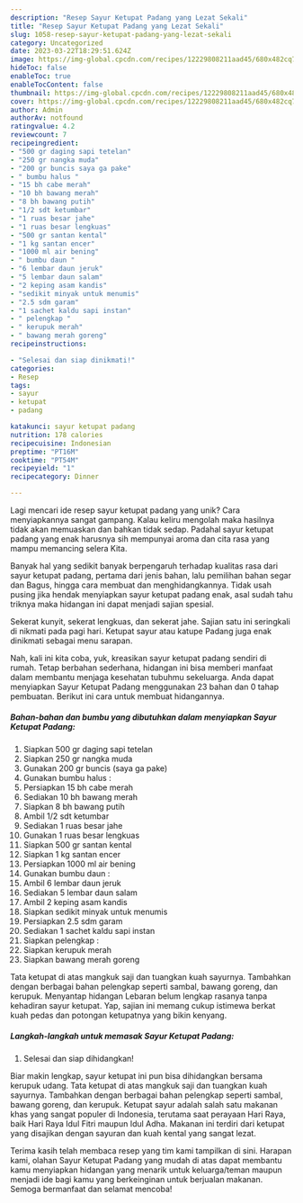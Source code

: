 ```yaml
---
description: "Resep Sayur Ketupat Padang yang Lezat Sekali"
title: "Resep Sayur Ketupat Padang yang Lezat Sekali"
slug: 1058-resep-sayur-ketupat-padang-yang-lezat-sekali
category: Uncategorized
date: 2023-03-22T18:29:51.624Z
image: https://img-global.cpcdn.com/recipes/12229808211aad45/680x482cq70/sayur-ketupat-padang-foto-resep-utama.jpg
hideToc: false
enableToc: true
enableTocContent: false
thumbnail: https://img-global.cpcdn.com/recipes/12229808211aad45/680x482cq70/sayur-ketupat-padang-foto-resep-utama.jpg
cover: https://img-global.cpcdn.com/recipes/12229808211aad45/680x482cq70/sayur-ketupat-padang-foto-resep-utama.jpg
author: Admin
authorAv: notfound
ratingvalue: 4.2
reviewcount: 7
recipeingredient:
- "500 gr daging sapi tetelan"
- "250 gr nangka muda"
- "200 gr buncis saya ga pake"
- " bumbu halus "
- "15 bh cabe merah"
- "10 bh bawang merah"
- "8 bh bawang putih"
- "1/2 sdt ketumbar"
- "1 ruas besar jahe"
- "1 ruas besar lengkuas"
- "500 gr santan kental"
- "1 kg santan encer"
- "1000 ml air bening"
- " bumbu daun "
- "6 lembar daun jeruk"
- "5 lembar daun salam"
- "2 keping asam kandis"
- "sedikit minyak untuk menumis"
- "2.5 sdm garam"
- "1 sachet kaldu sapi instan"
- " pelengkap "
- " kerupuk merah"
- " bawang merah goreng"
recipeinstructions:

- "Selesai dan siap dinikmati!"
categories:
- Resep
tags:
- sayur
- ketupat
- padang

katakunci: sayur ketupat padang 
nutrition: 178 calories
recipecuisine: Indonesian
preptime: "PT16M"
cooktime: "PT54M"
recipeyield: "1"
recipecategory: Dinner

---
```





Lagi mencari ide resep sayur ketupat padang yang unik? Cara menyiapkannya sangat gampang. Kalau keliru mengolah maka hasilnya tidak akan memuaskan dan bahkan tidak sedap. Padahal sayur ketupat padang yang enak harusnya sih mempunyai aroma dan cita rasa yang mampu memancing selera Kita.





Banyak hal yang sedikit banyak berpengaruh terhadap kualitas rasa dari sayur ketupat padang, pertama dari jenis bahan, lalu pemilihan bahan segar dan Bagus, hingga cara membuat dan menghidangkannya. Tidak usah pusing jika hendak menyiapkan sayur ketupat padang enak,      asal sudah tahu triknya maka hidangan ini dapat menjadi sajian spesial.














Sekerat kunyit, sekerat lengkuas, dan sekerat jahe. Sajian satu ini seringkali di nikmati pada pagi hari. Ketupat sayur atau katupe Padang juga enak dinikmati sebagai menu sarapan.






Nah, kali ini kita coba, yuk, kreasikan sayur ketupat padang sendiri di rumah. Tetap berbahan sederhana, hidangan ini bisa memberi manfaat dalam membantu menjaga kesehatan tubuhmu sekeluarga. Anda dapat menyiapkan Sayur Ketupat Padang menggunakan 23 bahan dan 0 tahap pembuatan. Berikut ini cara untuk membuat hidangannya.

<!--inarticleads1-->

##### Bahan-bahan dan bumbu yang dibutuhkan dalam menyiapkan Sayur Ketupat Padang:

1. Siapkan 500 gr daging sapi tetelan
1. Siapkan 250 gr nangka muda
1. Gunakan 200 gr buncis (saya ga pake)
1. Gunakan  bumbu halus :
1. Persiapkan 15 bh cabe merah
1. Sediakan 10 bh bawang merah
1. Siapkan 8 bh bawang putih
1. Ambil 1/2 sdt ketumbar
1. Sediakan 1 ruas besar jahe
1. Gunakan 1 ruas besar lengkuas
1. Siapkan 500 gr santan kental
1. Siapkan 1 kg santan encer
1. Persiapkan 1000 ml air bening
1. Gunakan  bumbu daun :
1. Ambil 6 lembar daun jeruk
1. Sediakan 5 lembar daun salam
1. Ambil 2 keping asam kandis
1. Siapkan sedikit minyak untuk menumis
1. Persiapkan 2.5 sdm garam
1. Sediakan 1 sachet kaldu sapi instan
1. Siapkan  pelengkap :
1. Siapkan  kerupuk merah
1. Siapkan  bawang merah goreng


Tata ketupat di atas mangkuk saji dan tuangkan kuah sayurnya. Tambahkan dengan berbagai bahan pelengkap seperti sambal, bawang goreng, dan kerupuk. Menyantap hidangan Lebaran belum lengkap rasanya tanpa kehadiran sayur ketupat. Yap, sajian ini memang cukup istimewa berkat kuah pedas dan potongan ketupatnya yang bikin kenyang. 

<!--inarticleads2-->

##### Langkah-langkah untuk memasak Sayur Ketupat Padang:


1. Selesai dan siap dihidangkan!

Biar makin lengkap, sayur ketupat ini pun bisa dihidangkan bersama kerupuk udang. Tata ketupat di atas mangkuk saji dan tuangkan kuah sayurnya. Tambahkan dengan berbagai bahan pelengkap seperti sambal, bawang goreng, dan kerupuk. Ketupat sayur adalah salah satu makanan khas yang sangat populer di Indonesia, terutama saat perayaan Hari Raya, baik Hari Raya Idul Fitri maupun Idul Adha. Makanan ini terdiri dari ketupat yang disajikan dengan sayuran dan kuah kental yang sangat lezat. 

Terima kasih telah membaca resep yang tim kami tampilkan di sini. Harapan kami, olahan Sayur Ketupat Padang yang mudah di atas dapat membantu kamu menyiapkan hidangan yang menarik untuk keluarga/teman maupun menjadi ide bagi kamu yang berkeinginan untuk berjualan makanan. Semoga bermanfaat dan selamat mencoba!
